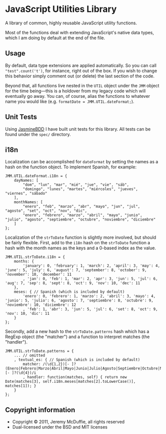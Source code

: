 ﻿JavaScript Utilities Library
============================

A library of common, highly reusable JavaScript utility functions.

Most of the functions deal with extending JavaScript's native data types, which I am doing by default at the end of the file.

Usage
-----

By default, data type extensions are applied automatically. So you can call `"test".count('t')`, for instance, right out of the box.
If you wish to change this behavior simply comment out (or delete) the last section of the code.

Beyond that, all functions live nested in the `UTIL` object under the `JMM` object for the time being&mdash;this is a holdover from my legacy code which will eventually go away.
You can, of course, alias the functions to whatever name you would like (e.g. `formatDate = JMM.UTIL.dateFormat;`).

Unit Tests
----------

Using [JasmineBDD](https://jasmine.github.io/) I have built unit tests for this library. All tests can be found under the `spec/` directory.

i18n
----

Localization can be accomplished for `dateFormat` by setting the names as a hash on the function object. To implement Spanish, for example:

	JMM.UTIL.dateFormat.i18n = {
		dayNames: [
			"dom", "lun", "mar", "mié", "jue", "vie", "sáb",
			"domingo", "lunes", "martes", "miércoles", "jueves", "viernes", "sábado"
		],
		monthNames: [
			"enero", "feb", "marzo", "abr", "mayo", "jun", "jul", "agosto", "set", "oct", "nov", "dic",
			"enero", "febrero", "marzo", "abril", "mayo", "junio", "julio", "agosto", "septiembre", "octubre", "noviembre", "diciembre"
		]
	};

Localization of the `strToDate` function is slightly more involved, but should be fairly flexible.
First, add to the `i18n` hash on the `strToDate` function a hash with the month names as the keys and a 0-based index as the value.

	JMM.UTIL.strToDate.i18n = {
		months: {
			'january': 0, 'february': 1, 'march': 2, 'april': 3, 'may': 4, 'june': 5, 'july': 6, 'august': 7, 'september': 8, 'october': 9, 'november': 10, 'december': 11
			, 'jan': 0, 'feb': 1, 'mar': 2, 'apr': 3, 'jun': 5, 'jul': 6, 'aug': 7, 'sep': 8, 'sept': 8, 'oct': 9, 'nov': 10, 'dec': 11
		},
		meses: { // Spanish (which is included by default)
			'enero': 0, 'febrero': 1, 'marzo': 2, 'abril': 3, 'mayo': 4, 'junio': 5, 'julio': 6, 'agosto': 7, 'septiembre': 8, 'octubre': 9, 'noviembre': 10, 'diciembre': 12
			, 'feb': 1, 'abr': 3, 'jun': 5, 'jul': 6, 'set': 8, 'oct': 9, 'nov': 10, 'dic': 11
		}
	};

Secondly, add a new hash to the `strToDate.patterns` hash which has a RegExp object (the "matcher") and a function to interpret matches (the "handler").

	JMM.UTIL.strToDate.patterns = {
		... // omitted
		, textual_es: { // Spanish (which is included by default)
			matcher: /(\d{1,2})[- ]?(Enero|Febrero|Marzo|Abril|Mayo|Junio|Julio|Agosto|Septiembre|Octubre|Noviembre|Diciembre|Feb|Abr|Jun|Jul|Set|Oct|Nov|Dic)[- ]?(\d{4})/i
			, handler: function(matches, self) { return new Date(matches[3], self.i18n.meses[matches[2].toLowerCase()], matches[1]); }
		}
	};

Copyright information
---------------------

* Copyright &copy; 2011, Jeremy McDuffie, all rights reserved
* Dual-licensed under the BSD and MIT licenses
